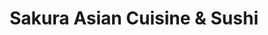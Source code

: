 ---
layout: place
title: "Sakura Asian Cuisine & Sushi"
permalink: /florida/spring-hill/sakura-asian-cuisine-sushi.html
stateAbbr: FL
stateName: Florida
cityName: Spring Hill
seo:
  name: "Sakura Asian Cuisine & Sushi"
  type: Restaurant
  links: http://www.sakuraspringhillfl.com/
description: "Chinese hot plates & Japanese sushi menu & hibachi with lunch specials & casual, modern interiors. Sakura Asian Cuisine & Sushi serves delicious sushi in Spring Hill, Florida. Try fresh Japanese dishes for a great dining experience. Available for takeout, delivery, lunch, and dinner."
place_id: ChIJq9QuhjqgwogRFiBkSzCi8zw
photos:
  - name: >-
      places/ChIJq9QuhjqgwogRFiBkSzCi8zw/photos/AeeoHcKdWQ_5H3z-VPcnwEzf6VXjo9LPdsUyHn3ZFd9tmHLtWZZvFc-eVnyIitFA70e-T5HzYDx88Rwqu3vj3xjQWz-7E6lpY9EVL4cHVVo_BVDbSG7A18eJO5TNOrwjebAInP-9U_WFyShf0XN3W7NWA6TLsUl831MJ5pMvDZroTUNIM5tHqABTZ4U4ii2bGsQqkfvKLEhfNATE4XjJN1UhZ2STqE80OUfx2Dcano1QStjYUaUALVmv4-HcOgVu5VbdaeOOMywUMebAdVMuic1xV5_tteaelM-sM1CvxajQG96R9T8n6T1e0W2QfzcCaOVAIXUCuQYpUZco3Tue825q7ekyoxQagEF5MGoTjMih06d1LKFK9nQvtljkzwvqFvsjrTmC2QKQgBbbeDnLA0mHvbr0Q5aRDAXlmRAhMNOSha0
    widthPx: 4032
    heightPx: 3024
    authorAttributions:
      - displayName: Bradley Gordon
        uri: https://maps.google.com/maps/contrib/111179423680889769245
        photoUri: >-
          https://lh3.googleusercontent.com/a-/ALV-UjUo56CkxVyNaXPXeKIMY0ln7MfOhjh8hnVFun-lL4gbY1utJSO8UA=s100-p-k-no-mo
    flagContentUri: >-
      https://www.google.com/local/imagery/report/?cb_client=maps_api_places.places_api&image_key=!1e10!2sCIHM0ogKEICAgIC6gfn0FA&hl=en-US
    googleMapsUri: >-
      https://www.google.com/maps/place//data=!3m4!1e2!3m2!1sCIHM0ogKEICAgIC6gfn0FA!2e10!4m2!3m1!1s0x88c2a03a862ed4ab:0x3cf3a2304b642016
  - name: >-
      places/ChIJq9QuhjqgwogRFiBkSzCi8zw/photos/AeeoHcKkTdUtm1AXDPJ1rgJgrRXMMHQBYXCETyfrg3_2WGrIpxfgoNXUq2hU52T6l8u9m8pwtj5g8rCmoDyfZhkA2708o2TzchTzclUnb-0nJcNofT8PYNHUgpHgBHRmTBzPv2et8wW99Fw1nPat9dYx16f0TfnwSEP07FohnQrxSd2elPrgtwO_7r8gnbwcsXH2rC_bDgfsUV-z3EkZNGbxEytZQehPIwsXdpFMijB3T_U3gINPz8Aic3CrRKEiKR6NY8PdhpyAi7GLNlh-bB02IHM1Y3xofuxw7sh25EaA7WuE4Y7aE1N6KSQ7S0fN0V-lPMBill0XKUWacR-c6Tt116aO-sVcmOQG2chtSgR869mQmhk723614hays6kxO2Y1paIjbCLeLimnBc8KegN8H_44wqcJkwGISJ-MKqnw-vkuGITn-wIafIfn_vzO9wex
    widthPx: 4000
    heightPx: 3000
    authorAttributions:
      - displayName: Dusty Blaise
        uri: https://maps.google.com/maps/contrib/110020464844289237680
        photoUri: >-
          https://lh3.googleusercontent.com/a-/ALV-UjW84a6s6VVvTsRBvKr_UPi067YxmYIKYkVYdyxvtwwGH3TocYAaaw=s100-p-k-no-mo
    flagContentUri: >-
      https://www.google.com/local/imagery/report/?cb_client=maps_api_places.places_api&image_key=!1e10!2sCIABIhADydERiQA9n2ffUUwAA2xY&hl=en-US
    googleMapsUri: >-
      https://www.google.com/maps/place//data=!3m4!1e2!3m2!1sCIABIhADydERiQA9n2ffUUwAA2xY!2e10!4m2!3m1!1s0x88c2a03a862ed4ab:0x3cf3a2304b642016
  - name: >-
      places/ChIJq9QuhjqgwogRFiBkSzCi8zw/photos/AeeoHcLxmGESTGV-5d-BCUiOIYpn5Nhyx9OJvJ-PVPwoo3ZJF5KaNnX9r6cPvoykdlJF2AhIdAl3TqllQr20ZVGqGSEYoLr9QRQxZgwWnGCbLokNfSGC8V-zSj7Z2gf-RTyIWFHC4RmRKsxduCbLKiWzScw9_wm1NmcDF-lqeJY7uw3u-yBUBSjr9Jp21UPEGphlB33rXlSZ4izmHTGsSnuscDqUNaQJcXaZ1-AtmnpyyOjOIpkXLvXl9n2QcKpD5VmxEG1wV1UTNuF1z0T1ssn8pCjlIHmCwn-eKVK5_4FB0Y0txN1OkDT29S67zuA9QcTw6OKhbPAFo4l7lRQXmPFuoz4FHwuvlJOLyMDragKjKWELlyn6UeoI2NlFz7sqMiEYGDIUZJH37_7l6pKlKrFjGpr279-Ng69DI9ocCs4cZDXnalSm2OvOC2wRmzLDYu-Z
    widthPx: 4000
    heightPx: 3000
    authorAttributions:
      - displayName: Hannah
        uri: https://maps.google.com/maps/contrib/102831961357434872635
        photoUri: >-
          https://lh3.googleusercontent.com/a/ACg8ocJJbcK7km0mmQGDXagptLpu_826gqlsm9aUEYCQPpBMPOhQRg=s100-p-k-no-mo
    flagContentUri: >-
      https://www.google.com/local/imagery/report/?cb_client=maps_api_places.places_api&image_key=!1e10!2sCIABIhADyc5UVQ6xD2fCbD8ACpCu&hl=en-US
    googleMapsUri: >-
      https://www.google.com/maps/place//data=!3m4!1e2!3m2!1sCIABIhADyc5UVQ6xD2fCbD8ACpCu!2e10!4m2!3m1!1s0x88c2a03a862ed4ab:0x3cf3a2304b642016
  - name: >-
      places/ChIJq9QuhjqgwogRFiBkSzCi8zw/photos/AeeoHcLF4RSJPnu39tiSkuV6Mi2LV0RaA-eKkhSs_8xGSI6IqWMjUFyK_Pc9S_lvYWfPB1-s5NSNyJnyrczzF_qi6l7tqFh9RM7zm5XZPyagLGLjzcx85bGT-YDOeENSWRWwNS5R3ZKyP2Oa3wp5fWEBSsGAjsqbkmtByoXpq5qPi7qHmZLegMnkarajokL04gQhT9tFmuWkNorUfWpted8158iE4QbrxM0qvjK4sHFlK5xapH7yfEEdXGymmVcK3FLnJ8lfZkBxVQS3se2A6hYynocsGjjsp5VgD3fPvY5SfiZ-VD_RcasZZUMtqHXGQlocSOjIaNF7HULo5Pvi8ER4EoSM_cnmHLhK1C-eXWaWqxQgkXbk6IddPFqYYNsbPVsb7scbCCSOkwHRMbUiAVBQ25OEZk35Bg1BJat-6kjVDiobRpw
    widthPx: 4032
    heightPx: 2268
    authorAttributions:
      - displayName: Christi Brown
        uri: https://maps.google.com/maps/contrib/114483125270726421010
        photoUri: >-
          https://lh3.googleusercontent.com/a-/ALV-UjWwRevejFSE_jWgQGPpb7ty4-84NYAs2FZgMkmQyaLPcMLOSdO76Q=s100-p-k-no-mo
    flagContentUri: >-
      https://www.google.com/local/imagery/report/?cb_client=maps_api_places.places_api&image_key=!1e10!2sCIHM0ogKEICAgICn_cy87QE&hl=en-US
    googleMapsUri: >-
      https://www.google.com/maps/place//data=!3m4!1e2!3m2!1sCIHM0ogKEICAgICn_cy87QE!2e10!4m2!3m1!1s0x88c2a03a862ed4ab:0x3cf3a2304b642016
  - name: >-
      places/ChIJq9QuhjqgwogRFiBkSzCi8zw/photos/AeeoHcKccYhtQG-4jUSyK1KkqxxyWqO5kT74m5W2TZRfgubV9oPLaS7hww-o1ICUxixpI-udBAS8n5rTEN0hySBIiRNZwNHOWvj543bMYLRBBMorF8WzAW830_3bB3xUonKOzRzagPWBHsyzhzK_cEYVaZ78kQZMFo1sfZetbrT7Ki9AObJT9ssDVBjXUToBjGhoUu8MHNQrayQ8w2LNPD6FJa5HChczjk5xCQyTlr0NUvuTYvd9a_GXtiTA7PvUcEEK2juhbhUf8Jslh98EFyIezYBNhmJEJ3xU1RBWdovzB-oLcNxTIWJhEJhfdNP--Wmqm7jTMHirvFK96-pcjkaA2zrmABaDLf44nvnfxmT57u5bCIKv3FN0Iay1dNLg_2_Gf8kkSJXcGKBH8qc-rUTFfSWjKVGrdHdH72PWtdC0lzF9kGro
    widthPx: 4032
    heightPx: 3024
    authorAttributions:
      - displayName: Jessica Stewart
        uri: https://maps.google.com/maps/contrib/101577223549379829239
        photoUri: >-
          https://lh3.googleusercontent.com/a-/ALV-UjVLid_DKyzDI_KrwPVZ8yIUt5tnt_7AzvF9UzRh6I7hBSWieLJJIg=s100-p-k-no-mo
    flagContentUri: >-
      https://www.google.com/local/imagery/report/?cb_client=maps_api_places.places_api&image_key=!1e10!2sCIHM0ogKEICAgICG2vHD9AE&hl=en-US
    googleMapsUri: >-
      https://www.google.com/maps/place//data=!3m4!1e2!3m2!1sCIHM0ogKEICAgICG2vHD9AE!2e10!4m2!3m1!1s0x88c2a03a862ed4ab:0x3cf3a2304b642016
  - name: >-
      places/ChIJq9QuhjqgwogRFiBkSzCi8zw/photos/AeeoHcKC7KVcNPDBusM0mjDpLE_liOpGEpZZ1N9e7SXK4NpSsJc3nGycRsGYlqQLZ6lo4CjXgRJ5fbbXv3g5puFIUjOzFqBcHUZNWRyRxJgf3M6IYX2ewD2DLfPJ1c2Nk765RM5bZMZCm8kZWsWGyW8RqaxdLg5QeB2R27Hq6iVfPTCz_HaRkP6QyzXhtcQ-JHXQLKfNXfLOXklmOlAvRn2CwnA-AhiYZx5OoQgQWJkyjhaavb1XPUeFp8ziyzAh0_li9cKEFoD4SEn5g0Ai_vSJbJ2bPJ6t1pBze0ubKWbyTxMwDAL_2RG5yMA6aDCyGEIeQfHknXv84iACi_Ui6AAP9qcKLthK2iAN9hh2rImRa6-Q1d_hp3Xk0qFKtlq-EdEmp1iroH7-rBul15pqCYIGbfqlzkfa2V6wjGCBh_wRUogC-bRT
    widthPx: 4080
    heightPx: 3072
    authorAttributions:
      - displayName: Eric Felix
        uri: https://maps.google.com/maps/contrib/111789139766774877251
        photoUri: >-
          https://lh3.googleusercontent.com/a-/ALV-UjXSCb0Dm4SWWw3d0jAKHEP1uOIO3U__fD7NEdN7Bml9GecQVQCgTQ=s100-p-k-no-mo
    flagContentUri: >-
      https://www.google.com/local/imagery/report/?cb_client=maps_api_places.places_api&image_key=!1e10!2sCIHM0ogKEICAgMDgoP2boQE&hl=en-US
    googleMapsUri: >-
      https://www.google.com/maps/place//data=!3m4!1e2!3m2!1sCIHM0ogKEICAgMDgoP2boQE!2e10!4m2!3m1!1s0x88c2a03a862ed4ab:0x3cf3a2304b642016
  - name: >-
      places/ChIJq9QuhjqgwogRFiBkSzCi8zw/photos/AeeoHcIeJ9nSYZ82h7cTrf0I4r9CsAnrI6GP59nMgXivxV99EEc87imn_Hk36OF0NWuGA9-9XSSXAIQelMYCyykpi6vgFtWtBkUCtYyKlA5t_UsTQPp7VvmpoBpv6_Z0LgkgK8xfiLomfY4GxYVeHVUSYj2ninqLEtdHgF3Iyp63aQ0IP7rmMHtQ-vew8NbpcNL6_Nr8K6xkHGQ8-GhN2edbf8QkcS8Cqs610HLWuOlv_-Tw5fe6nNnL0icMk9Ja8yShPOImSjx5dOOZRVcf4X0SccDH_XkOCkrKGkuvtUp5jJT26_MVMhpVtMCh3vKHvF5rp0x4em6T6bfgBi_byHJtlw3Q4_AEUh_rXUXvEuvhBWP0gqX8VDa4w85dN8refW1U4goC1wOjQ3vJJi0qZ0qiVOheXY161GtueF0rHWh0JwDN3w
    widthPx: 4032
    heightPx: 3024
    authorAttributions:
      - displayName: Jessica Stewart
        uri: https://maps.google.com/maps/contrib/101577223549379829239
        photoUri: >-
          https://lh3.googleusercontent.com/a-/ALV-UjVLid_DKyzDI_KrwPVZ8yIUt5tnt_7AzvF9UzRh6I7hBSWieLJJIg=s100-p-k-no-mo
    flagContentUri: >-
      https://www.google.com/local/imagery/report/?cb_client=maps_api_places.places_api&image_key=!1e10!2sCIHM0ogKEICAgICG2vGtVA&hl=en-US
    googleMapsUri: >-
      https://www.google.com/maps/place//data=!3m4!1e2!3m2!1sCIHM0ogKEICAgICG2vGtVA!2e10!4m2!3m1!1s0x88c2a03a862ed4ab:0x3cf3a2304b642016
  - name: >-
      places/ChIJq9QuhjqgwogRFiBkSzCi8zw/photos/AeeoHcI7QOg4hyE4ksb_XpNqIUz_jXThnQ-lEMCSrOODP0ke8wnojLnu1JjJffqwenpPZ9k6wZKKkNzdNDNHPfP6yMkRHmouj3ExjIKRuy7mx2MM_4HDZcU_mjJNYW227yNFaKmVTVu_vMzErx6H450p8B-72FxJ1jMMzdGcIrdU9LE957cvl6ougb_Wf9y7zkBHRSQg3_Do8avR25X_9Oz-8QP9MkGRbCil5IQMIf1X3v0-QLHjilJLVaVO2-MdBpj4ZnZ47R4SIVMLfuigiS04Qd6snaXb1c2DGgXu79hcuzogHjj0somIYEuW3OA86hlFk6tiE7DZJxDqCogbS_MNzFMtW3Vz8YHbCHd2alanwVa67BGTTqaAoavhDmBwVgf9jLrqkJjiXl0XB09cCPtDaSyLQyqpao-Fr4-AWP83suK-jLqW
    widthPx: 3024
    heightPx: 4032
    authorAttributions:
      - displayName: Megan
        uri: https://maps.google.com/maps/contrib/107005099221415909351
        photoUri: >-
          https://lh3.googleusercontent.com/a-/ALV-UjVaztBi_ZFoyym3ESrPDSFSacZTqqjj7mmqKvMzpnvNWgncJPGN=s100-p-k-no-mo
    flagContentUri: >-
      https://www.google.com/local/imagery/report/?cb_client=maps_api_places.places_api&image_key=!1e10!2sCIHM0ogKEICAgIC9qcuP1AE&hl=en-US
    googleMapsUri: >-
      https://www.google.com/maps/place//data=!3m4!1e2!3m2!1sCIHM0ogKEICAgIC9qcuP1AE!2e10!4m2!3m1!1s0x88c2a03a862ed4ab:0x3cf3a2304b642016
  - name: >-
      places/ChIJq9QuhjqgwogRFiBkSzCi8zw/photos/AeeoHcKnOP0V5-RwtbU2klNbFFDGVSfCsqv4lGT2gAy-TfG_prhquqRxcZBuV-ImanpfqN2LA0n_Crd6i-_e3rouUyutrzY7FF81hsHtgLNtyWeQabuaeU1XUxNiy7zGv8KauCgmhiCzGy4LtIiJLzyw7DrNHSi6pX6xJbFRZJv8qKqc1qWqwRqeYlborfKScupelPq5twLMiD4poMddVfoZvwDigd8Hct1UTP63uqkbiL1wsCj_YCOS703emu878efOiexics3Ckq9jcF9DDskYTNupbvnubH_wpg9XTCYuhsvNDHGjGFciy4PynCWINtFyZhjEqjqUXzX7BxsTe4FwM2JNU-q6ntxWlBxaOPCgLdChQOZ7Cl79Jy8O_DJasbHrRV2UE3TuXDmqWOv5QO2Uh2iAFqnNPtOOwZj6f2TFQFAJ7w
    widthPx: 4800
    heightPx: 3600
    authorAttributions:
      - displayName: Janet Kuo
        uri: https://maps.google.com/maps/contrib/101090774936805765111
        photoUri: >-
          https://lh3.googleusercontent.com/a-/ALV-UjWdvm2IBhNDEeXA2Rw6giSVjOa8PEsBB9GzmNbzSStxY9Fj-cay=s100-p-k-no-mo
    flagContentUri: >-
      https://www.google.com/local/imagery/report/?cb_client=maps_api_places.places_api&image_key=!1e10!2sCIHM0ogKEICAgICyy-ySaA&hl=en-US
    googleMapsUri: >-
      https://www.google.com/maps/place//data=!3m4!1e2!3m2!1sCIHM0ogKEICAgICyy-ySaA!2e10!4m2!3m1!1s0x88c2a03a862ed4ab:0x3cf3a2304b642016
  - name: >-
      places/ChIJq9QuhjqgwogRFiBkSzCi8zw/photos/AeeoHcLlgfqaPJVjBEVK1qtLpDKkVIBSV_86iLGi0_bdaOGc9Vtn0RCJcuuXY0pVIGBLQCvNwNnGtdv8ej80FEUMujG33cOd_eLMtyeqMZjk7b9iztMs-RaPt_5cimBTTI6ByWF3S9V9AicsB3mG8ovDzL9cPPQWgXJnApoR0Ho83l2fffhlTPD1fntc0deJ70NOPuwJxOPeNlwwCfRFDPpgnb1hniKpkZGkCpIYFA2efvvQqPWglXQdjzaSwCskONzaa33MhqWZ3aK3GBfYZQcZI0ZWIQ7uNv_gkOjhVYsRH6sJmEKkh2X_MGtB-k2i1i5gxoPLxm9nYlRhjL7xgG9AzaBrou4YFpL9gjDy3yLHX1LdSzG4PlVeQ139VThJPKa0KnSBL0pMVe2rcGoXtdYDBtiLf4pOGgsgCi0SBDFwzQ98vxD3
    widthPx: 4032
    heightPx: 2268
    authorAttributions:
      - displayName: Christi Brown
        uri: https://maps.google.com/maps/contrib/114483125270726421010
        photoUri: >-
          https://lh3.googleusercontent.com/a-/ALV-UjWwRevejFSE_jWgQGPpb7ty4-84NYAs2FZgMkmQyaLPcMLOSdO76Q=s100-p-k-no-mo
    flagContentUri: >-
      https://www.google.com/local/imagery/report/?cb_client=maps_api_places.places_api&image_key=!1e10!2sCIHM0ogKEICAgICn_cy8nQE&hl=en-US
    googleMapsUri: >-
      https://www.google.com/maps/place//data=!3m4!1e2!3m2!1sCIHM0ogKEICAgICn_cy8nQE!2e10!4m2!3m1!1s0x88c2a03a862ed4ab:0x3cf3a2304b642016
address: 128 Mariner Blvd, Spring Hill, FL 34609, USA
street: 128 Mariner Blvd
city: Spring Hill
state: FL
zip: '34609'
country: USA
neighborhood: null
latitude: '28.434685'
longitude: '-82.546618'
accessibility_options:
  wheelchairAccessibleParking: true
  wheelchairAccessibleEntrance: true
  wheelchairAccessibleRestroom: true
  wheelchairAccessibleSeating: true
business_status: OPERATIONAL
name: Sakura Asian Cuisine & Sushi
google_maps_links:
  directionsUri: >-
    https://www.google.com/maps/dir//''/data=!4m7!4m6!1m1!4e2!1m2!1m1!1s0x88c2a03a862ed4ab:0x3cf3a2304b642016!3e0
  placeUri: https://maps.google.com/?cid=4392032389923348502
  writeAReviewUri: >-
    https://www.google.com/maps/place//data=!4m3!3m2!1s0x88c2a03a862ed4ab:0x3cf3a2304b642016!12e1
  reviewsUri: >-
    https://www.google.com/maps/place//data=!4m4!3m3!1s0x88c2a03a862ed4ab:0x3cf3a2304b642016!9m1!1b1
  photosUri: >-
    https://www.google.com/maps/place//data=!4m3!3m2!1s0x88c2a03a862ed4ab:0x3cf3a2304b642016!10e5
primary_type: Japanese Restaurant
opening_hours:
  regular: null
  current: null
secondary_opening_hours:
  regular:
    weekdayDescriptions: null
    type: null
  current:
    weekdayDescriptions: null
    type: null
phone: (352) 340-5543
price_level: PRICE_LEVEL_MODERATE
price_range: $10 &ndash; $20
rating: '3.9'
rating_count: 555
website: http://www.sakuraspringhillfl.com/
reviews:
  - name: >-
      places/ChIJq9QuhjqgwogRFiBkSzCi8zw/reviews/ChZDSUhNMG9nS0VJQ0FnSUNuX2N5OFRREAE
    relativePublishTimeDescription: 5 months ago
    rating: 5
    text:
      text: >-
        This place was very busy, which is a good sign!


        It was very clean, servers were very nice with a "feel good atmosphere".


        The menu was large, the prices are more than fair, and the portions are
        humongous. Honestly, two could feed off one of their dinner platters.
        So, another good thing.


        The food was hot and fresh, and they make all rolls and sushi right
        there on the spot upon order.


        We will be back for sure!
      languageCode: en
    originalText:
      text: >-
        This place was very busy, which is a good sign!


        It was very clean, servers were very nice with a "feel good atmosphere".


        The menu was large, the prices are more than fair, and the portions are
        humongous. Honestly, two could feed off one of their dinner platters.
        So, another good thing.


        The food was hot and fresh, and they make all rolls and sushi right
        there on the spot upon order.


        We will be back for sure!
      languageCode: en
    authorAttribution:
      displayName: Christi Brown
      uri: https://www.google.com/maps/contrib/114483125270726421010/reviews
      photoUri: >-
        https://lh3.googleusercontent.com/a-/ALV-UjWwRevejFSE_jWgQGPpb7ty4-84NYAs2FZgMkmQyaLPcMLOSdO76Q=s128-c0x00000000-cc-rp-mo-ba4
    publishTime: '2024-11-05T00:41:55.597344Z'
    flagContentUri: >-
      https://www.google.com/local/review/rap/report?postId=ChZDSUhNMG9nS0VJQ0FnSUNuX2N5OFRREAE&d=17924085&t=1
    googleMapsUri: >-
      https://www.google.com/maps/reviews/data=!4m6!14m5!1m4!2m3!1sChZDSUhNMG9nS0VJQ0FnSUNuX2N5OFRREAE!2m1!1s0x88c2a03a862ed4ab:0x3cf3a2304b642016
  - name: >-
      places/ChIJq9QuhjqgwogRFiBkSzCi8zw/reviews/ChZDSUhNMG9nS0VJQ0FnSUNIa015a0x3EAE
    relativePublishTimeDescription: 7 months ago
    rating: 5
    text:
      text: >-
        This is our sushi place in Spring Hill so far🩷 my bf and I been going
        here for a year and we were there today and we can’t be more than happy
        with this place, costumer service is excellent, the food is great and we
        just had a great time. We usually order to go and we ended up staying
        and eating at the bar because we love the sake here. 100% recommended✨
      languageCode: en
    originalText:
      text: >-
        This is our sushi place in Spring Hill so far🩷 my bf and I been going
        here for a year and we were there today and we can’t be more than happy
        with this place, costumer service is excellent, the food is great and we
        just had a great time. We usually order to go and we ended up staying
        and eating at the bar because we love the sake here. 100% recommended✨
      languageCode: en
    authorAttribution:
      displayName: Lorena Lily Espinosa
      uri: https://www.google.com/maps/contrib/110006170276477652306/reviews
      photoUri: >-
        https://lh3.googleusercontent.com/a-/ALV-UjVFceAfirTNpnFsZBlXs7Q1iseMtTsv7PdtUs6ICiDDOrkjxzlt=s128-c0x00000000-cc-rp-mo-ba2
    publishTime: '2024-08-31T01:08:37.906125Z'
    flagContentUri: >-
      https://www.google.com/local/review/rap/report?postId=ChZDSUhNMG9nS0VJQ0FnSUNIa015a0x3EAE&d=17924085&t=1
    googleMapsUri: >-
      https://www.google.com/maps/reviews/data=!4m6!14m5!1m4!2m3!1sChZDSUhNMG9nS0VJQ0FnSUNIa015a0x3EAE!2m1!1s0x88c2a03a862ed4ab:0x3cf3a2304b642016
  - name: >-
      places/ChIJq9QuhjqgwogRFiBkSzCi8zw/reviews/ChdDSUhNMG9nS0VJQ0FnSUNiaDliUmtBRRAB
    relativePublishTimeDescription: 8 months ago
    rating: 4
    text:
      text: >-
        Stopped in for a quick dinner while traveling. The sushi presentation
        was great, I would have liked the sushi to be just as good. It wasn’t
        bad, just a little mushy. I ordered a mango avocado roll and it was just
        too soft to the point that I questioned if it was too ripe. The other
        two rolls were good. My mother ordered beef and broccoli. She was very
        happy with her dinner. The prices were very reasonable and the staff
        were helpful. Atmosphere was fine.
      languageCode: en
    originalText:
      text: >-
        Stopped in for a quick dinner while traveling. The sushi presentation
        was great, I would have liked the sushi to be just as good. It wasn’t
        bad, just a little mushy. I ordered a mango avocado roll and it was just
        too soft to the point that I questioned if it was too ripe. The other
        two rolls were good. My mother ordered beef and broccoli. She was very
        happy with her dinner. The prices were very reasonable and the staff
        were helpful. Atmosphere was fine.
      languageCode: en
    authorAttribution:
      displayName: Paula Bonna travels
      uri: https://www.google.com/maps/contrib/110924940983814466373/reviews
      photoUri: >-
        https://lh3.googleusercontent.com/a-/ALV-UjVAB92CtDqdZwPLOB3y8Nay-X8YA9ViqV8NdwiS75Ut7GRUKYZoZg=s128-c0x00000000-cc-rp-mo-ba5
    publishTime: '2024-07-30T12:18:12.040116Z'
    flagContentUri: >-
      https://www.google.com/local/review/rap/report?postId=ChdDSUhNMG9nS0VJQ0FnSUNiaDliUmtBRRAB&d=17924085&t=1
    googleMapsUri: >-
      https://www.google.com/maps/reviews/data=!4m6!14m5!1m4!2m3!1sChdDSUhNMG9nS0VJQ0FnSUNiaDliUmtBRRAB!2m1!1s0x88c2a03a862ed4ab:0x3cf3a2304b642016
  - name: >-
      places/ChIJq9QuhjqgwogRFiBkSzCi8zw/reviews/ChZDSUhNMG9nS0VJQ0FnTUR3OEpXckFnEAE
    relativePublishTimeDescription: 3 weeks ago
    rating: 5
    text:
      text: >-
        Everyone gave great service,  to call, delivery,  and meal.  Thank you,
        dinner was a special treat today! I had time to take a picture to
        appreciate how nice it looked!  I got the beef lo mein and golden
        California roll. Everyone loved their dinner too. Sweet and sour
        chicken, chicken and broccoli,  house fried rice. Thanks again for being
        a top spot!
      languageCode: en
    originalText:
      text: >-
        Everyone gave great service,  to call, delivery,  and meal.  Thank you,
        dinner was a special treat today! I had time to take a picture to
        appreciate how nice it looked!  I got the beef lo mein and golden
        California roll. Everyone loved their dinner too. Sweet and sour
        chicken, chicken and broccoli,  house fried rice. Thanks again for being
        a top spot!
      languageCode: en
    authorAttribution:
      displayName: Dusty Blaise
      uri: https://www.google.com/maps/contrib/110020464844289237680/reviews
      photoUri: >-
        https://lh3.googleusercontent.com/a-/ALV-UjW84a6s6VVvTsRBvKr_UPi067YxmYIKYkVYdyxvtwwGH3TocYAaaw=s128-c0x00000000-cc-rp-mo
    publishTime: '2025-03-23T00:06:32.935385Z'
    flagContentUri: >-
      https://www.google.com/local/review/rap/report?postId=ChZDSUhNMG9nS0VJQ0FnTUR3OEpXckFnEAE&d=17924085&t=1
    googleMapsUri: >-
      https://www.google.com/maps/reviews/data=!4m6!14m5!1m4!2m3!1sChZDSUhNMG9nS0VJQ0FnTUR3OEpXckFnEAE!2m1!1s0x88c2a03a862ed4ab:0x3cf3a2304b642016
  - name: >-
      places/ChIJq9QuhjqgwogRFiBkSzCi8zw/reviews/ChdDSUhNMG9nS0VJQ0FnSUN4eXRqZDVRRRAB
    relativePublishTimeDescription: a year ago
    rating: 5
    text:
      text: >-
        We came today to celebrate mom’s day. We ordered sooooo much food! And
        not one thing was not fresh or tasted bad. It was all amazing!! Our
        server was Tiffany! So attentive and brought all this food at the same
        time!! Never did we ever get a bad attitude!

        She made sure we had beverages all the time! And did not miss a thing!!
        This place is more than a 5 star!! TOTALLY RECOMMEND IT!
      languageCode: en
    originalText:
      text: >-
        We came today to celebrate mom’s day. We ordered sooooo much food! And
        not one thing was not fresh or tasted bad. It was all amazing!! Our
        server was Tiffany! So attentive and brought all this food at the same
        time!! Never did we ever get a bad attitude!

        She made sure we had beverages all the time! And did not miss a thing!!
        This place is more than a 5 star!! TOTALLY RECOMMEND IT!
      languageCode: en
    authorAttribution:
      displayName: Beatriz Aviles
      uri: https://www.google.com/maps/contrib/116148647133925269888/reviews
      photoUri: >-
        https://lh3.googleusercontent.com/a-/ALV-UjVLnV3RjCfc8mtZZVHEd_VlWQWrzi3FfenCmnkfy_LWjFfFmH4=s128-c0x00000000-cc-rp-mo-ba5
    publishTime: '2023-05-15T01:03:40.372062Z'
    flagContentUri: >-
      https://www.google.com/local/review/rap/report?postId=ChdDSUhNMG9nS0VJQ0FnSUN4eXRqZDVRRRAB&d=17924085&t=1
    googleMapsUri: >-
      https://www.google.com/maps/reviews/data=!4m6!14m5!1m4!2m3!1sChdDSUhNMG9nS0VJQ0FnSUN4eXRqZDVRRRAB!2m1!1s0x88c2a03a862ed4ab:0x3cf3a2304b642016
parking_options:
  freeParkingLot: true
  freeStreetParking: true
  valetParking: false
payment_options:
  acceptsCreditCards: true
  acceptsDebitCards: true
  acceptsCashOnly: false
  acceptsNfc: true
allow_dogs: null
curbside_pickup: null
delivery: true
dine_in: true
good_for_children: true
good_for_groups: true
good_for_sports: false
live_music: false
menu_for_children: true
outdoor_seating: false
reservable: true
restroom: true
serves_beer: true
serves_breakfast: false
serves_brunch: false
serves_cocktails: null
serves_coffee: true
serves_dinner: true
serves_dessert: true
serves_lunch: true
serves_vegetarian_food: true
serves_wine: true
takeout: true
summary: >-
  Chinese hot plates & Japanese sushi menu & hibachi with lunch specials &
  casual, modern interiors.

---
